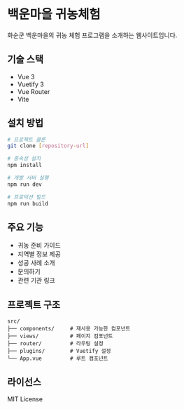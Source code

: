 # 백운마을 귀농체험

화순군 백운마을의 귀농 체험 프로그램을 소개하는 웹사이트입니다.

## 기술 스택

- Vue 3
- Vuetify 3
- Vue Router
- Vite

## 설치 방법

```bash
# 프로젝트 클론
git clone [repository-url]

# 종속성 설치
npm install

# 개발 서버 실행
npm run dev

# 프로덕션 빌드
npm run build
```

## 주요 기능

- 귀농 준비 가이드
- 지역별 정보 제공
- 성공 사례 소개
- 문의하기
- 관련 기관 링크

## 프로젝트 구조

```
src/
├── components/     # 재사용 가능한 컴포넌트
├── views/          # 페이지 컴포넌트
├── router/         # 라우팅 설정
├── plugins/        # Vuetify 설정
└── App.vue         # 루트 컴포넌트
```

## 라이선스

MIT License 
